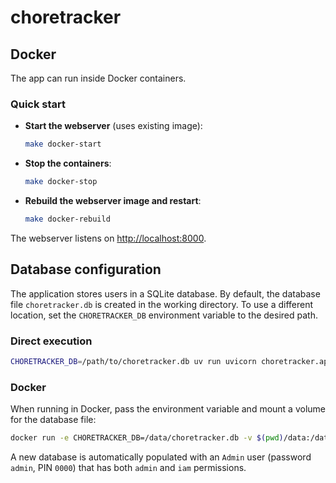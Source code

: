 # choretracker

## Docker

The app can run inside Docker containers.

### Quick start

- **Start the webserver** (uses existing image):
  ```bash
  make docker-start
  ```
- **Stop the containers**:
  ```bash
  make docker-stop
  ```
- **Rebuild the webserver image and restart**:
  ```bash
  make docker-rebuild
  ```

The webserver listens on [http://localhost:8000](http://localhost:8000).

## Database configuration

The application stores users in a SQLite database. By default, the database
file `choretracker.db` is created in the working directory. To use a different
location, set the `CHORETRACKER_DB` environment variable to the desired path.

### Direct execution

```bash
CHORETRACKER_DB=/path/to/choretracker.db uv run uvicorn choretracker.app:app --host 0.0.0.0 --port 8000 --reload --reload-exclude-dir .venv
```

### Docker

When running in Docker, pass the environment variable and mount a volume for
the database file:

```bash
docker run -e CHORETRACKER_DB=/data/choretracker.db -v $(pwd)/data:/data -p 8000:8000 benpelletier/choretracker_webserver
```

A new database is automatically populated with an `Admin` user (password
`admin`, PIN `0000`) that has both `admin` and `iam` permissions.
